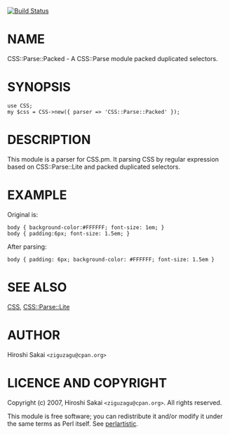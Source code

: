 [![Build Status](https://travis-ci.org/ziguzagu/perl-css-parse-packed.png?branch=master)](https://travis-ci.org/ziguzagu/perl-css-parse-packed)
# NAME

CSS::Parse::Packed - A CSS::Parse module packed duplicated selectors.

# SYNOPSIS

    use CSS;
    my $css = CSS->new({ parser => 'CSS::Parse::Packed' });

# DESCRIPTION

This module is a parser for CSS.pm. It parsing CSS by regular expression
based on CSS::Parse::Lite and packed duplicated selectors.

# EXAMPLE

Original is:

    body { background-color:#FFFFFF; font-size: 1em; }
    body { padding:6px; font-size: 1.5em; }

After parsing:

    body { padding: 6px; background-color: #FFFFFF; font-size: 1.5em }

# SEE ALSO

[CSS](https://metacpan.org/pod/CSS), [CSS::Parse::Lite](https://metacpan.org/pod/CSS::Parse::Lite)

# AUTHOR

Hiroshi Sakai  `<ziguzagu@cpan.org>`

# LICENCE AND COPYRIGHT

Copyright (c) 2007, Hiroshi Sakai `<ziguzagu@cpan.org>`. All rights reserved.

This module is free software; you can redistribute it and/or
modify it under the same terms as Perl itself. See [perlartistic](https://metacpan.org/pod/perlartistic).
